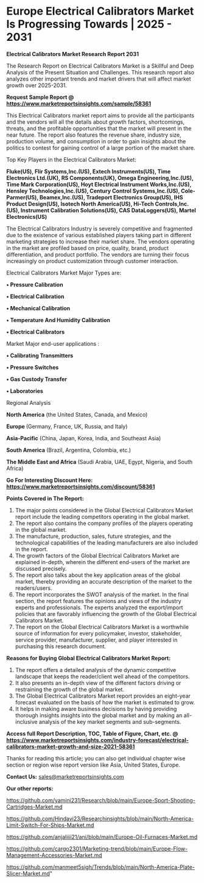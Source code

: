 # Europe Electrical Calibrators Market Is Progressing Towards | 2025 - 2031

<strong>Electrical Calibrators Market Research Report 2031</strong>

The Research Report on Electrical Calibrators Market is a Skillful and Deep Analysis of the Present Situation and Challenges. This research report also analyzes other important trends and market drivers that will affect market growth over 2025-2031.

<strong>Request Sample Report @ <a href=https://www.marketreportsinsights.com/sample/58361>https://www.marketreportsinsights.com/sample/58361</a></strong>

This Electrical Calibrators market report aims to provide all the participants and the vendors will all the details about growth factors, shortcomings, threats, and the profitable opportunities that the market will present in the near future. The report also features the revenue share, industry size, production volume, and consumption in order to gain insights about the politics to contest for gaining control of a large portion of the market share.

Top Key Players in the Electrical Calibrators Market:

<strong>Fluke(US), Flir Systems,Inc.(US), Extech Instruments(US), Time Electronics Ltd.(UK), RS Components(UK), Omega Engineering,Inc.(US), Time Mark Corporation(US), Hoyt Electrical Instrument Works,Inc.(US), Hensley Technologies,Inc.(US), Century Control Systems,Inc.(US), Cole-Parmer(US), Beamex,Inc.(US), Tradeport Electronics Group(US), IHS Product Design(US), Isotech North America(US), Hi-Tech Controls,Inc.(US), Instrument Calibration Solutions(US), CAS DataLoggers(US), Martel Electronics(US)</strong>

The Electrical Calibrators Industry is severely competitive and fragmented due to the existence of various established players taking part in different marketing strategies to increase their market share. The vendors operating in the market are profiled based on price, quality, brand, product differentiation, and product portfolio. The vendors are turning their focus increasingly on product customization through customer interaction.

Electrical Calibrators Market Major Types are:

<strong>• Pressure Calibration

• Electrical Calibration

• Mechanical Calibration

• Temperature And Humidity Calibration

• Electrical Calibrators</strong>

Market Major end-user applications :

<strong>• Calibrating Transmitters

• Pressure Switches

• Gas Custody Transfer

• Laboratories</strong>

Regional Analysis

</u><strong><b>North America</b></strong> (the United States, Canada, and Mexico)

<strong><b>Europe </b></strong>(Germany, France, UK, Russia, and Italy)

<strong><b>Asia-Pacific</b></strong> (China, Japan, Korea, India, and Southeast Asia)

<strong><b>South America</b></strong> (Brazil, Argentina, Colombia, etc.)

<strong><b>The Middle East and Africa</b></strong> (Saudi Arabia, UAE, Egypt, Nigeria, and South Africa)

<strong>Go For Interesting Discount Here: <a href=https://www.marketreportsinsights.com/discount/58361>https://www.marketreportsinsights.com/discount/58361</a></strong>

<strong>Points Covered in The Report:</strong>
<ol>
  <li>The major points considered in the Global Electrical Calibrators Market report include the leading competitors operating in the global market.</li>
  <li>The report also contains the company profiles of the players operating in the global market.</li>
  <li>The manufacture, production, sales, future strategies, and the technological capabilities of the leading manufacturers are also included in the report.</li>
  <li>The growth factors of the Global Electrical Calibrators Market are explained in-depth, wherein the different end-users of the market are discussed precisely.</li>
  <li>The report also talks about the key application areas of the global market, thereby providing an accurate description of the market to the readers/users.</li>
  <li>The report incorporates the SWOT analysis of the market. In the final section, the report features the opinions and views of the industry experts and professionals. The experts analyzed the export/import policies that are favorably influencing the growth of the Global Electrical Calibrators Market.</li>
  <li>The report on the Global Electrical Calibrators Market is a worthwhile source of information for every policymaker, investor, stakeholder, service provider, manufacturer, supplier, and player interested in purchasing this research document.</li>
</ol>
<strong>Reasons for Buying Global Electrical Calibrators Market Report:</strong>

<ol>
  <li>The report offers a detailed analysis of the dynamic competitive landscape that keeps the reader/client well ahead of the competitors.</li>
  <li>It also presents an in-depth view of the different factors driving or restraining the growth of the global market.</li>
  <li>The Global Electrical Calibrators Market report provides an eight-year forecast evaluated on the basis of how the market is estimated to grow.</li>
  <li>It helps in making aware business decisions by having providing thorough insights insights into the global market and by making an all-inclusive analysis of the key market segments and sub-segments.</li>
</ol>
<strong>Access full Report Description, TOC, Table of Figure, Chart, etc. @ <a href=https://www.marketreportsinsights.com/industry-forecast/electrical-calibrators-market-growth-and-size-2021-58361>https://www.marketreportsinsights.com/industry-forecast/electrical-calibrators-market-growth-and-size-2021-58361</a></strong>


Thanks for reading this article; you can also get individual chapter wise section or region wise report version like Asia, United States, Europe.

<strong>Contact Us:</strong>
sales@marketreportsinsights.com

<strong>Our other reports:</strong>

<a href=https://github.com/yamini231/Research/blob/main/Europe-Sport-Shooting-Cartridges-Market.md>https://github.com/yamini231/Research/blob/main/Europe-Sport-Shooting-Cartridges-Market.md</a>

<a href=https://github.com/Hindavi23/Researchinsights/blob/main/North-America-Limit-Switch-For-Ships-Market.md>https://github.com/Hindavi23/Researchinsights/blob/main/North-America-Limit-Switch-For-Ships-Market.md</a>

<a href=https://github.com/anjaliiii21/ani/blob/main/Europe-Oil-Furnaces-Market.md>https://github.com/anjaliiii21/ani/blob/main/Europe-Oil-Furnaces-Market.md</a>

<a href=https://github.com/cargo2301/Marketing-trend/blob/main/Europe-Flow-Management-Accessories-Market.md>https://github.com/cargo2301/Marketing-trend/blob/main/Europe-Flow-Management-Accessories-Market.md</a>

<a href=https://github.com/manmeet5sigh/Trends/blob/main/North-America-Plate-Slicer-Market.md>https://github.com/manmeet5sigh/Trends/blob/main/North-America-Plate-Slicer-Market.md</a>"
